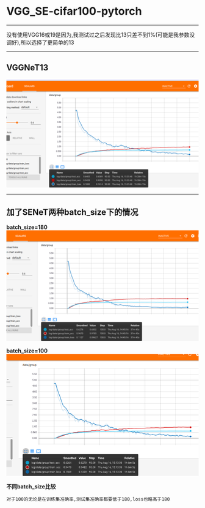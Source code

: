 # VGG_SE-cifar100-pytorch
***
没有使用VGG16或19是因为,我测试过之后发现比13只差不到1%(可能是我参数没调好),所以选择了更简单的13
***
## VGGNeT13
![VGGNET_nosenet100](https://github.com/converk/VGG_SE-cifar100-pytorch/blob/master/tensorboard-batch_size100-no_se.png)

***
## 加了SENeT两种batch_size下的情况
**batch_size=180**
![VGGNET180](https://github.com/converk/VGG_SE-cifar100-pytorch/blob/master/tensorboard-batch_size180.png)

**batch_size=100**
![VGGNET100](https://github.com/converk/VGG_SE-cifar100-pytorch/blob/master/tensorboard-batch_size100.png)

**不同batch_size比较**

    对于100的无论是在训练集准确率,测试集准确率都要低于180,loss也略高于180

